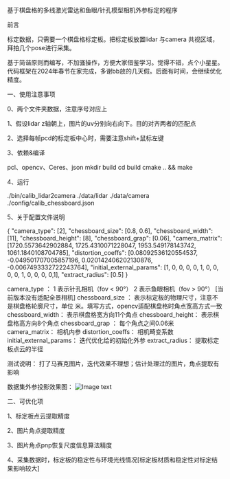 基于棋盘格的多线激光雷达和鱼眼/针孔模型相机外参标定的程序

前言

标定数据，只需要一个棋盘格标定板。把标定板放置lidar 与camera 共视区域，拜拍几个pose进行采集。

基于简谐原则而编写，不加骚操作，方便大家借鉴学习。觉得不错，点个小星星。代码框架在2024年春节在家完成，多谢bb放的几天假。后面有时间，会继续优化精度。

一、使用注意事项

0、两个文件夹数据，注意序号对应上

1、假设lidar z轴朝上，图片的uv分别向右向下。目的对齐两者的匹配点

2、选择每帧pcd的标定板中心时，需要注意shift+鼠标左键

3、依赖&编译

  pcl、opencv、Ceres、json
  mkdir build
  cd build 
  cmake .. && make

4、运行

  ./bin/calib_lidar2camera ./data/lidar ./data/camera ./config/calib_chessboard.json

5、关于配置文件说明

  {
      "camera_type": [2],
      "chessboard_size": [0.8, 0.6],
      "chessboard_width": [11],
      "chessboard_height": [8],
      "chessboard_grap": [0.06],
      "camera_matrix": [1720.5573642902884, 1725.4310071228047, 1953.549178143742, 1061.1840108704785],
      "distortion_coeffs": [0.08092536120554537, -0.049501707005857196, 0.020142406202130876, -0.0067493332722243764],
      "initial_external_params": [1, 0, 0, 0, 0, 1, 0, 0, 0, 0, 1, 0, 0, 0, 0,1],
      "extract_radius": [0.5]
  }

camera_type ：              1 表示针孔相机（fov < 90°）  2 表示鱼眼相机（fov > 90°） [当前版本没有适配全景相机]
chessboard_size ：          表示标定板的物理尺寸，注意不是棋盘格轮廓尺寸，单位 米。填写方式，opencv适配棋盘格时角点宽高方式一致
chessboard_width：          表示棋盘格宽方向11个角点
chessboard_height：         表示棋盘格高方向8个角点
chessboard_grap ：          每个角点之间0.06米
camera_matrix：             相机内参
distortion_coeffs：         相机畸变系数
initial_external_params：   迭代优化给的初始化外参
extract_radius：            提取标定板点云的半径

测试说明：
打了马赛克图片，迭代效果不理想；估计处理过的图片，角点提取有影响
  
数据集外参投影效果图：
![Image text](https://github.com/LiangHongY/calib_lidar2camera/blob/master/data/1.png)

二、可优化项

1、标定板点云提取精度

2、图片角点提取精度

3、图片角点pnp恢复尺度信息算法精度

4、采集数据时，标定板的稳定性与环境光线情况[标定板材质和稳定性对标定结果影响较大]
